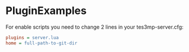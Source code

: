 # PluginExamples

For enable scripts you need to change 2 lines in your tes3mp-server.cfg:
```INI
plugins = server.lua
home = full-path-to-git-dir
```
